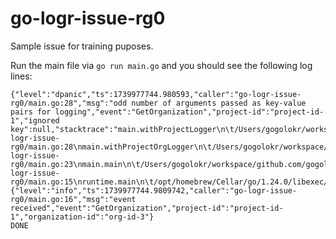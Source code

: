 # go-logr-issue-rg0

Sample issue for training puposes.

Run the main file via `go run main.go` and you should see the following log lines:

```
{"level":"dpanic","ts":1739977744.980593,"caller":"go-logr-issue-rg0/main.go:28","msg":"odd number of arguments passed as key-value pairs for logging","event":"GetOrganization","project-id":"project-id-1","ignored key":null,"stacktrace":"main.withProjectLogger\n\t/Users/gogolokr/workspace/github.com/gogolok/go-logr-issue-rg0/main.go:28\nmain.withProjectOrgLogger\n\t/Users/gogolokr/workspace/github.com/gogolok/go-logr-issue-rg0/main.go:23\nmain.main\n\t/Users/gogolokr/workspace/github.com/gogolok/go-logr-issue-rg0/main.go:15\nruntime.main\n\t/opt/homebrew/Cellar/go/1.24.0/libexec/src/runtime/proc.go:283"}
{"level":"info","ts":1739977744.9809742,"caller":"go-logr-issue-rg0/main.go:16","msg":"event received","event":"GetOrganization","project-id":"project-id-1","organization-id":"org-id-3"}
DONE
```
